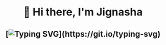 <h1 align="center">👋 Hi there, I'm Jignasha </h1>

<h2 align="center">
  
[![Typing SVG](https://readme-typing-svg.demolab.com/?lines=Welcome+to+my+GitHub+Page!)](https://git.io/typing-svg)

</h2>

<p align="center><strong>I'm a passionate developer who loves to code</strong><</p>
  
<!--
**JignashaVanara/JignashaVanara** is a ✨ _special_ ✨ repository because its `README.md` (this file) appears on your GitHub profile.

Here are some ideas to get you started:

- 🔭 I’m currently working on ...
- 🌱 I’m currently learning ...
- 👯 I’m looking to collaborate on ...
- 🤔 I’m looking for help with ...
- 💬 Ask me about ...
- 📫 How to reach me: ...
- 😄 Pronouns: ...
- ⚡ Fun fact: ...
-->
